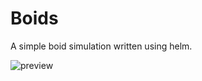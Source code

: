 Boids
=====

A simple boid simulation written using helm.

![preview](https://i.imgur.com/qU7iNOK.gif)
